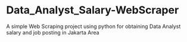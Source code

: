 # Data_Analyst_Salary-WebScraper
A simple Web Scraping project using python for obtaining Data Analyst salary and job posting in Jakarta Area
